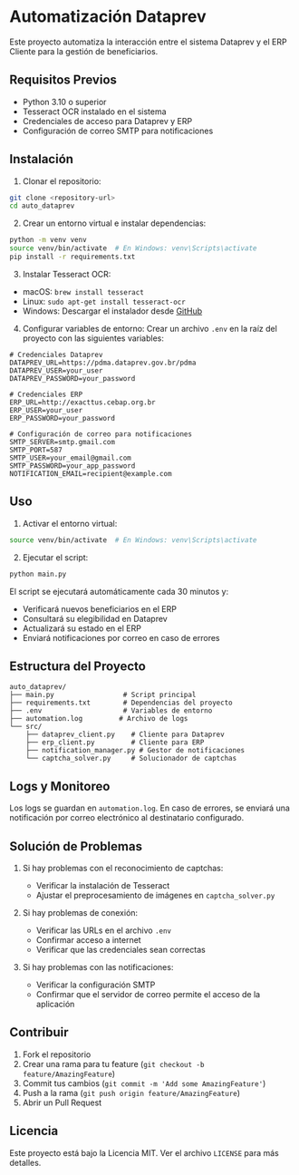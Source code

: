 # Automatización Dataprev

Este proyecto automatiza la interacción entre el sistema Dataprev y el ERP Cliente para la gestión de beneficiarios.

## Requisitos Previos

- Python 3.10 o superior
- Tesseract OCR instalado en el sistema
- Credenciales de acceso para Dataprev y ERP
- Configuración de correo SMTP para notificaciones

## Instalación

1. Clonar el repositorio:
```bash
git clone <repository-url>
cd auto_dataprev
```

2. Crear un entorno virtual e instalar dependencias:
```bash
python -m venv venv
source venv/bin/activate  # En Windows: venv\Scripts\activate
pip install -r requirements.txt
```

3. Instalar Tesseract OCR:
- macOS: `brew install tesseract`
- Linux: `sudo apt-get install tesseract-ocr`
- Windows: Descargar el instalador desde [GitHub](https://github.com/UB-Mannheim/tesseract/wiki)

4. Configurar variables de entorno:
Crear un archivo `.env` en la raíz del proyecto con las siguientes variables:
```env
# Credenciales Dataprev
DATAPREV_URL=https://pdma.dataprev.gov.br/pdma
DATAPREV_USER=your_user
DATAPREV_PASSWORD=your_password

# Credenciales ERP
ERP_URL=http://exacttus.cebap.org.br
ERP_USER=your_user
ERP_PASSWORD=your_password

# Configuración de correo para notificaciones
SMTP_SERVER=smtp.gmail.com
SMTP_PORT=587
SMTP_USER=your_email@gmail.com
SMTP_PASSWORD=your_app_password
NOTIFICATION_EMAIL=recipient@example.com
```

## Uso

1. Activar el entorno virtual:
```bash
source venv/bin/activate  # En Windows: venv\Scripts\activate
```

2. Ejecutar el script:
```bash
python main.py
```

El script se ejecutará automáticamente cada 30 minutos y:
- Verificará nuevos beneficiarios en el ERP
- Consultará su elegibilidad en Dataprev
- Actualizará su estado en el ERP
- Enviará notificaciones por correo en caso de errores

## Estructura del Proyecto

```
auto_dataprev/
├── main.py                 # Script principal
├── requirements.txt        # Dependencias del proyecto
├── .env                    # Variables de entorno
├── automation.log         # Archivo de logs
└── src/
    ├── dataprev_client.py    # Cliente para Dataprev
    ├── erp_client.py         # Cliente para ERP
    ├── notification_manager.py # Gestor de notificaciones
    └── captcha_solver.py     # Solucionador de captchas
```

## Logs y Monitoreo

Los logs se guardan en `automation.log`. En caso de errores, se enviará una notificación por correo electrónico al destinatario configurado.

## Solución de Problemas

1. Si hay problemas con el reconocimiento de captchas:
   - Verificar la instalación de Tesseract
   - Ajustar el preprocesamiento de imágenes en `captcha_solver.py`

2. Si hay problemas de conexión:
   - Verificar las URLs en el archivo `.env`
   - Confirmar acceso a internet
   - Verificar que las credenciales sean correctas

3. Si hay problemas con las notificaciones:
   - Verificar la configuración SMTP
   - Confirmar que el servidor de correo permite el acceso de la aplicación

## Contribuir

1. Fork el repositorio
2. Crear una rama para tu feature (`git checkout -b feature/AmazingFeature`)
3. Commit tus cambios (`git commit -m 'Add some AmazingFeature'`)
4. Push a la rama (`git push origin feature/AmazingFeature`)
5. Abrir un Pull Request

## Licencia

Este proyecto está bajo la Licencia MIT. Ver el archivo `LICENSE` para más detalles.
